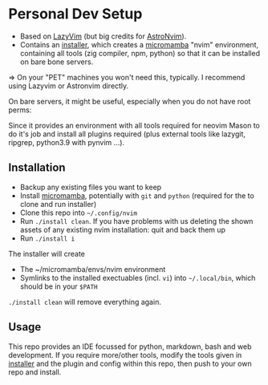 # Personal Dev Setup

-   Based on [LazyVim](https://github.com/LazyVim/LazyVim) (but big credits for [AstroNvim](https://astronvim.com/)).
-   Contains an [installer](./install), which creates a [micromamba][mm] "nvim" environment, containing all tools (zig compiler, npm, python) so that it can be installed on bare bone servers.

=> On your "PET" machines you won't need this, typically. I recommend using Lazyvim or
Astronvim directly.

On bare servers, it might be useful, especially when you do not have root perms: 

Since it provides an environment with all tools required for neovim Mason to do it's job and
install all plugins required (plus external tools like lazygit, ripgrep, python3.9 with
pynvim ...).


## Installation

-   Backup any existing files you want to keep
-   Install [micromamba][mm], potentially with `git` and `python` (required for the
    to clone and run installer)
-   Clone this repo into `~/.config/nvim`
-   Run `./install clean`. If you have problems with us deleting the shown assets of any
    existing nvim installation: quit and back them up
-   Run `./install i`

The installer will create

- The ~/micromamba/envs/nvim environment
- Symlinks to the installed exectuables (incl. `vi`) into `~/.local/bin`, which should be in your
  `$PATH`

`./install clean` will remove everything again.

## Usage

This repo provides an IDE focussed for python, markdown, bash and web development.
If you require more/other tools, modify the tools given in [installer](./install) and the plugin and config within this repo, then push to your own repo and install.

[mm]: https://mamba.readthedocs.io/en/latest/user_guide/micromamba.html
